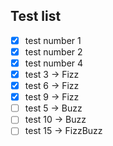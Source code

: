 ## Test list

- [X] test number 1
- [X] test number 2
- [X] test number 4
- [X] test 3 -> Fizz
- [X] test 6 -> Fizz
- [X] test 9 -> Fizz
- [ ] test 5 -> Buzz
- [ ] test 10 -> Buzz
- [ ] test 15 -> FizzBuzz